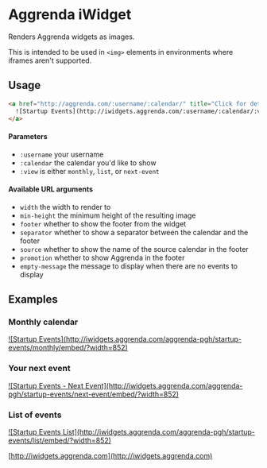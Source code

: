 Aggrenda iWidget
================

Renders Aggrenda widgets as images.

This is intended to be used in `<img>` elements in environments where iframes aren't supported.


## Usage

```html
<a href="http://aggrenda.com/:username/:calendar/" title="Click for details" target="_blank">
  ![Startup Events](http://iwidgets.aggrenda.com/:username/:calendar/:view/embed/)
</a>
```

#### Parameters

- `:username` your username
- `:calendar` the calendar you'd like to show
- `:view` is either `monthly`, `list`, or `next-event`

#### Available URL arguments

- `width` the width to render to
- `min-height` the minimum height of the resulting image
- `footer` whether to show the footer from the widget
- `separator` whether to show a separator between the calendar and the footer
- `source` whether to show the name of the source calendar in the footer
- `promotion` whether to show Aggrenda in the footer
- `empty-message` the message to display when there are no events to display


## Examples

### Monthly calendar

<a href="http://aggrenda.com/aggrenda-pgh/startup-events/monthly/" title="Click for details" target="_blank">
  ![Startup Events](http://iwidgets.aggrenda.com/aggrenda-pgh/startup-events/monthly/embed/?width=852)
</a>

### Your next event

<a href="http://aggrenda.com/aggrenda-pgh/startup-events/list/" title="Click for details" target="_blank">
  ![Startup Events - Next Event](http://iwidgets.aggrenda.com/aggrenda-pgh/startup-events/next-event/embed/?width=852)
</a>

### List of events

<a href="http://aggrenda.com/aggrenda-pgh/startup-events/" title="Click for details" target="_blank">
  ![Startup Events List](http://iwidgets.aggrenda.com/aggrenda-pgh/startup-events/list/embed/?width=852)
</a>


[http://iwidgets.aggrenda.com](http://iwidgets.aggrenda.com)
